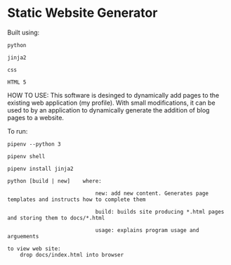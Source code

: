 # Static Website Generator
Built using:

    python
    
    jinja2
    
    css
    
    HTML 5
    

HOW TO USE:
This software is desinged to dynamically add pages to the existing web application (my profile).
With small modifications, it can be used to by an application to dynamically generate the addition of blog pages to a website.

To run:

    pipenv --python 3
    
    pipenv shell
    
    pipenv install jinja2
    
    python [build | new]    where:
    
                                new: add new content. Generates page templates and instructs how to complete them
                                
                                build: builds site producing *.html pages and storing them to docs/*.html
                                
                                usage: explains program usage and arguements

    to view web site:
        drop docs/index.html into browser
        
